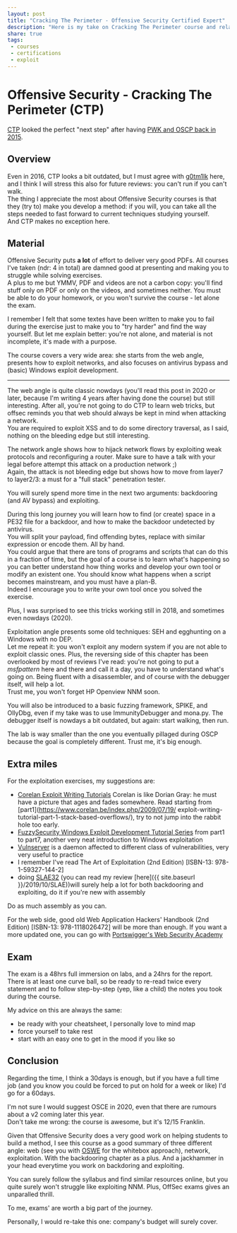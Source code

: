 ```yaml
---
layout: post
title: "Cracking The Perimeter - Offensive Security Certified Expert"
description: "Here is my take on Cracking The Perimeter course and relative exam for Offensive Security Certified Expert""
share: true
tags:
 - courses
 - certifications
 - exploit
---
```


# Offensive Security - Cracking The Perimeter (CTP)

[CTP](https://www.offensive-security.com/ctp-osce/) looked the perfect "next step" after having [PWK and OSCP back in 2015]({{site.baseurl}}/2015/08/Offensive-Security-Certified-Professional).

## Overview

Even in 2016, CTP looks a bit outdated, but I must agree with [g0tm1lk](https://blog.g0tmi1k.com/2013/08/cracking-perimeter-ctp-offensive/) here, and I think I will stress this also for future reviews: you can't run if you can't walk.  
The thing I appreciate the most about Offensive Security courses is that they (try to) make you develop a method: if you will, you can take all the steps needed to fast forward to current techniques studying yourself.  
And CTP makes no exception here.


## Material

Offensive Security puts **a lot** of effort to deliver very good PDFs. All courses I've taken (ndr: 4 in total) are damned good at presenting and making you to struggle while solving exercises.  
A plus to me but YMMV, PDF and videos are not a carbon copy: you'll find stuff only on PDF or only on the videos, and sometimes neither. You must be able to do your homework, or you won't survive the course - let alone the exam.

I remember I felt that some textes have been written to make you to fail during the exercise just to make you to "try harder" and find the way yourself. But let me explain better: you're not alone, and material is not incomplete, it's made with a purpose.

The course covers a very wide area: she starts from the web angle, presents how to exploit networks, and also focuses on antivirus bypass and (basic) Windows exploit development.

---

The web angle is quite classic nowdays (you'll read this post in 2020 or later, because I'm writing 4 years after having done the course) but still interesting. After all, you're not going to do CTP to learn web tricks, but offsec reminds you that web should always be kept in mind when attacking a network.  
You are required to exploit XSS and to do some directory traversal, as I said, nothing on the bleeding edge but still interesting.

The network angle shows how to hijack network flows by exploiting weak protocols and reconfiguring a router. Make sure to have a talk with your legal before attempt this attack on a production network ;)  
Again, the attack is not bleeding edge but shows how to move from layer7 to layer2/3: a must for a "full stack" penetration tester.

You will surely spend more time in the next two arguments: backdooring (and AV bypass) and exploiting.

During this long journey you will learn how to find (or create) space in a PE32 file for a backdoor, and how to make the backdoor undetected by antivirus.  
You will split your payload, find offending bytes, replace with similar expression or encode them. All by hand.  
You could argue that there are tons of programs and scripts that can do this in a fraction of time, but the goal of a course is to learn what's happening so you can better understand how thing works and develop your own tool or modify an existent one. You should know what happens when a script becomes mainstream, and you must have a plan-B.  
Indeed I encourage you to write your own tool once you solved the exercise.

Plus, I was surprised to see this tricks working still in 2018, and sometimes even nowdays (2020).

Exploitation angle presents some old techniques: SEH and egghunting on a Windows with no DEP.  
Let me repeat it: you won't exploit any modern system if you are not able to exploit classic ones. Plus, the reversing side of this chapter has been overlooked by most of reviews I've read: you're not going to put a *msfpattern* here and there and call it a day, you have to understand what's going on. Being fluent with a disassembler, and of course with the debugger itself, will help a lot.  
Trust me, you won't forget HP Openview NNM soon.

You will also be introduced to a basic fuzzing framework, SPIKE, and OllyDbg, even if my take was to use ImmunityDebugger and mona.py. The debugger itself is nowdays a bit outdated, but again: start walking, then run.

The lab is way smaller than the one you eventually pillaged during OSCP because the goal is completely different. Trust me, it's big enough.

## Extra miles

For the exploitation exercises, my suggestions are:
* [Corelan Exploit Writing Tutorials](https://www.corelan.be/index.php/articles/) Corelan is like Dorian Gray: he must have a picture that ages and fades somewhere. Read starting from [part1](https://www.corelan.be/index.php/2009/07/19/  exploit-writing-tutorial-part-1-stack-based-overflows/), try to not jump into the rabbit hole too early.
* [FuzzySecurity Windows Exploit Development Tutorial Series](https://www.fuzzysecurity.com/tutorials.html) from part1 to part7, another very neat introduction to Windows exploitation
* [Vulnserver](http://www.thegreycorner.com/p/vulnserver.html) is a daemon affected to different class of vulnerabilities, very very useful to practice
* I remember I've read The Art of Exploitation (2nd Edition) [ISBN-13: 978-1-59327-144-2]
* doing [SLAE32](https://www.pentesteracademy.com/course?id=3) (you can read my review [here]({{ site.baseurl }}/2019/10/SLAE))will surely help a lot for both backdooring and exploiting, do it if you're new with assembly

Do as much assembly as you can.

For the web side, good old Web Application Hackers' Handbook (2nd Edition) [ISBN-13: 978-1118026472] will be more than enough. If you want a more updated one, you can go with [Portswigger's Web Security Academy](https://portswigger.net/web-security)


## Exam

The exam is a 48hrs full immersion on labs, and a 24hrs for the report.  
There is at least one curve ball, so be ready to re-read twice every statement and to follow step-by-step (yep, like a child) the notes you took during the course.

My advice on this are always the same:
* be ready with your cheatsheet, I personally love to mind map
* force yourself to take rest
* start with an easy one to get in the mood if you like so

## Conclusion

Regarding the time, I think a 30days is enough, but if you have a full time job (and you know you could be forced to put on hold for a week or like) I'd go for a 60days.

I'm not sure I would suggest OSCE in 2020, even that there are rumours about a v2 coming later this year.  
Don't take me wrong: the course is awesome, but it's 12/15 Franklin.

Given that Offensive Security does a very good work on helping students to build a method, I see this course as a good summary of three different angle: web (see you with [OSWE]({{site.baseurl}}/2019/08/Offensive-Security-Web-Expert) for the whitebox approach), network, exploitation. With the backdooring chapter as a plus. And a jackhammer in your head everytime you work on backdoring and exploiting.

You can surely follow the syllabus and find similar resources online, but you quite surely won't struggle like exploiting NNM. Plus, OffSec exams gives an unparalled thrill.

To me, exams' are worth a big part of the journey.

Personally, I would re-take this one: company's budget will surely cover.
